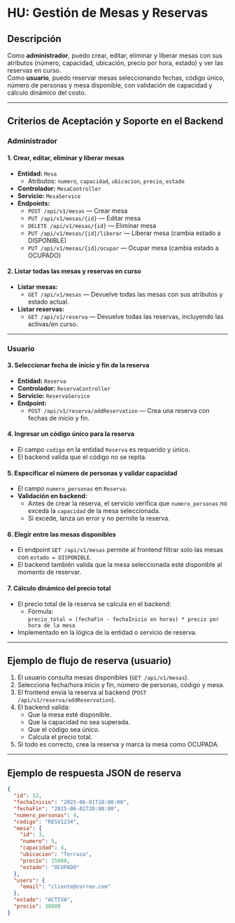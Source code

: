 # HU: Gestión de Mesas y Reservas

## Descripción

Como **administrador**, puedo crear, editar, eliminar y liberar mesas con sus atributos (número, capacidad, ubicación, precio por hora, estado) y ver las reservas en curso.  
Como **usuario**, puedo reservar mesas seleccionando fechas, código único, número de personas y mesa disponible, con validación de capacidad y cálculo dinámico del costo.

---

## Criterios de Aceptación y Soporte en el Backend

### Administrador

#### 1. Crear, editar, eliminar y liberar mesas

- **Entidad:** `Mesa`
  - Atributos: `numero`, `capacidad`, `ubicacion`, `precio`, `estado`
- **Controlador:** `MesaController`
- **Servicio:** `MesaService`
- **Endpoints:**
  - `POST /api/v1/mesas` — Crear mesa
  - `PUT /api/v1/mesas/{id}` — Editar mesa
  - `DELETE /api/v1/mesas/{id}` — Eliminar mesa
  - `PUT /api/v1/mesas/{id}/liberar` — Liberar mesa (cambia estado a DISPONIBLE)
  - `PUT /api/v1/mesas/{id}/ocupar` — Ocupar mesa (cambia estado a OCUPADO)

#### 2. Listar todas las mesas y reservas en curso

- **Listar mesas:**  
  - `GET /api/v1/mesas` — Devuelve todas las mesas con sus atributos y estado actual.
- **Listar reservas:**  
  - `GET /api/v1/reserva` — Devuelve todas las reservas, incluyendo las activas/en curso.

---

### Usuario

#### 3. Seleccionar fecha de inicio y fin de la reserva

- **Entidad:** `Reserva`
- **Controlador:** `ReservaController`
- **Servicio:** `ReservaService`
- **Endpoint:**  
  - `POST /api/v1/reserva/addReservation` — Crea una reserva con fechas de inicio y fin.

#### 4. Ingresar un código único para la reserva

- El campo `codigo` en la entidad `Reserva` es requerido y único.
- El backend valida que el código no se repita.

#### 5. Especificar el número de personas y validar capacidad

- El campo `numero_personas` en `Reserva`.
- **Validación en backend:**  
  - Antes de crear la reserva, el servicio verifica que `numero_personas` no exceda la `capacidad` de la mesa seleccionada.
  - Si excede, lanza un error y no permite la reserva.

#### 6. Elegir entre las mesas disponibles

- El endpoint `GET /api/v1/mesas` permite al frontend filtrar solo las mesas con `estado = DISPONIBLE`.
- El backend también valida que la mesa seleccionada esté disponible al momento de reservar.

#### 7. Cálculo dinámico del precio total

- El precio total de la reserva se calcula en el backend:
  - Fórmula:  
    `precio_total = (fechaFin - fechaInicio en horas) * precio por hora de la mesa`
- Implementado en la lógica de la entidad o servicio de reserva.

---

## Ejemplo de flujo de reserva (usuario)

1. El usuario consulta mesas disponibles (`GET /api/v1/mesas`).
2. Selecciona fecha/hora inicio y fin, número de personas, código y mesa.
3. El frontend envía la reserva al backend (`POST /api/v1/reserva/addReservation`).
4. El backend valida:
   - Que la mesa esté disponible.
   - Que la capacidad no sea superada.
   - Que el código sea único.
   - Calcula el precio total.
5. Si todo es correcto, crea la reserva y marca la mesa como OCUPADA.

---

## Ejemplo de respuesta JSON de reserva

```json
{
  "id": 12,
  "fechaInicio": "2025-06-01T18:00:00",
  "fechaFin": "2025-06-01T20:00:00",
  "numero_personas": 4,
  "codigo": "RESV1234",
  "mesa": {
    "id": 3,
    "numero": 5,
    "capacidad": 4,
    "ubicacion": "Terraza",
    "precio": 15000,
    "estado": "OCUPADO"
  },
  "users": {
    "email": "cliente@correo.com"
  },
  "estado": "ACTIVA",
  "precio": 30000
}